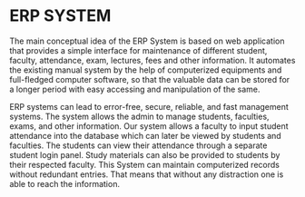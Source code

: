 # ERP SYSTEM

The main conceptual idea of the ERP System is based on web
application that provides a simple interface for maintenance of
different student, faculty, attendance, exam, lectures, fees and
other information. It automates the existing manual system by
the help of computerized equipments and full-fledged computer
software, so that the valuable data can be stored for a longer
period with easy accessing and manipulation of the same.

ERP systems can lead to error-free, secure, reliable, and fast management systems. The system allows the admin to manage students, faculties, exams, and other information. Our system allows a faculty to input student attendance into the database which can later be viewed by students and faculties. The students can view their attendance through a separate student login panel. Study materials can also be provided to students by their respected faculty. This System can maintain computerized records without redundant entries. That means that without any distraction one is able to reach the information.

